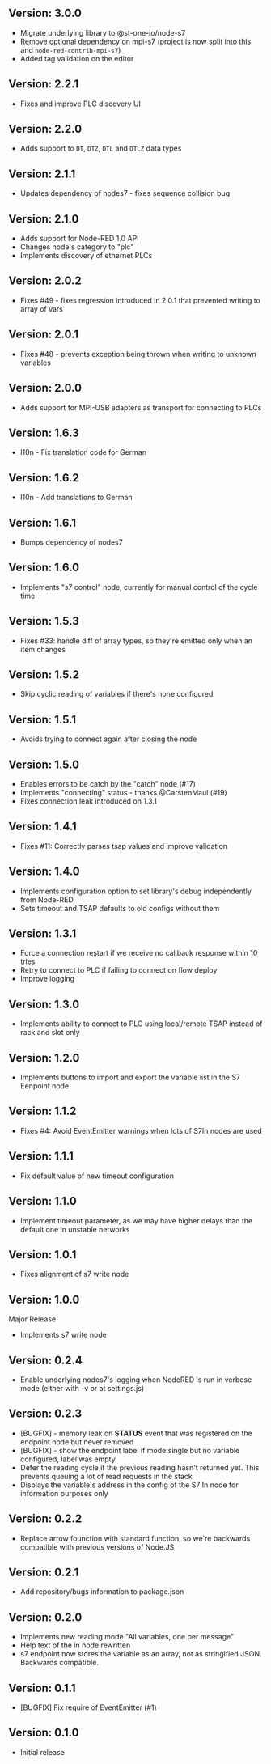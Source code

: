 Version: 3.0.0
------------
 - Migrate underlying library to @st-one-io/node-s7
 - Remove optional dependency on mpi-s7 (project is now split into this and `node-red-contrib-mpi-s7`)
 - Added tag validation on the editor

Version: 2.2.1
------------
 - Fixes and improve PLC discovery UI

Version: 2.2.0
------------
 - Adds support to `DT`, `DTZ`, `DTL` and `DTLZ` data types

Version: 2.1.1
------------
 - Updates dependency of nodes7 - fixes sequence collision bug

Version: 2.1.0
------------
 - Adds support for Node-RED 1.0 API
 - Changes node's category to "plc"
 - Implements discovery of ethernet PLCs

Version: 2.0.2
------------
 - Fixes #49 - fixes regression introduced in 2.0.1 that prevented writing to array of vars

Version: 2.0.1
------------
 - Fixes #48 - prevents exception being thrown when writing to unknown variables

Version: 2.0.0
------------
 - Adds support for MPI-USB adapters as transport for connecting to PLCs

Version: 1.6.3
------------
 - l10n - Fix translation code for German

Version: 1.6.2
------------
 - l10n - Add translations to German

Version: 1.6.1
------------
 - Bumps dependency of nodes7

Version: 1.6.0
------------
 - Implements "s7 control" node, currently for manual control of the cycle time

Version: 1.5.3
------------
 - Fixes #33: handle diff of array types, so they're emitted only when an item changes

Version: 1.5.2
------------
 - Skip cyclic reading of variables if there's none configured

Version: 1.5.1
------------
 - Avoids trying to connect again after closing the node

Version: 1.5.0
------------
 - Enables errors to be catch by the "catch" node (#17)
 - Implements "connecting" status - thanks @CarstenMaul (#19)
 - Fixes connection leak introduced on 1.3.1

Version: 1.4.1
------------
 - Fixes #11: Correctly parses tsap values and improve validation

Version: 1.4.0
------------
 - Implements configuration option to set library's debug independently from Node-RED
 - Sets timeout and TSAP defaults to old configs without them

Version: 1.3.1
------------
 - Force a connection restart if we receive no callback response within 10 tries
 - Retry to connect to PLC if failing to connect on flow deploy
 - Improve logging

Version: 1.3.0
------------
 - Implements ability to connect to PLC using local/remote TSAP instead of rack and slot only

Version: 1.2.0
------------
 - Implements buttons to import and export the variable list in the S7 Eenpoint node

Version: 1.1.2
------------
 - Fixes #4: Avoid EventEmitter warnings when lots of S7In nodes are used

Version: 1.1.1
------------
 - Fix default value of new timeout configuration

Version: 1.1.0
------------
 - Implement timeout parameter, as we may have higher delays than the default one in unstable networks

Version: 1.0.1
------------
 - Fixes alignment of s7 write node

Version: 1.0.0
------------
Major Release
 - Implements s7 write node

Version: 0.2.4
------------
 - Enable underlying nodes7's logging when NodeRED is run in verbose mode (either with -v or at settings.js)

Version: 0.2.3
------------
- [BUGFIX] - memory leak on __STATUS__ event that was registered on the endpoint node but never removed
- [BUGFIX] - show the endpoint label if mode:single but no variable configured, label was empty
- Defer the reading cycle if the previous reading hasn't returned yet. This prevents queuing a lot of read requests in the stack
- Displays the variable's address in the config of the S7 In node for information purposes only

Version: 0.2.2
------------
- Replace arrow founction with standard function, so we're backwards compatible with previous versions of Node.JS

Version: 0.2.1
------------
- Add repository/bugs information to package.json

Version: 0.2.0
------------
- Implements new reading mode "All variables, one per message"
- Help text of the in node rewritten
- s7 endpoint now stores the variable as an array, not as stringified JSON. Backwards compatible.

Version: 0.1.1
------------
- [BUGFIX] Fix require of EventEmitter (#1)

Version: 0.1.0
------------
- Initial release
